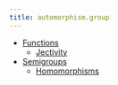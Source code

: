 ```yaml
---
title: automorphism.group
---
```


- [Functions](html/sec/functions.html)
  - [Jectivity](html/sec/jectivity.html)
- [Semigroups](html/sec/semigroups/basics.html)
  - [Homomorphisms](html/sec/semigroups/homomorphisms.html)
